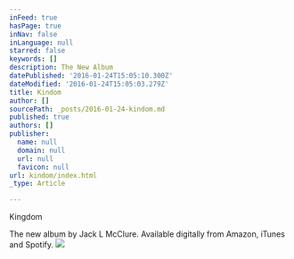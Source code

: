 ```yaml
---
inFeed: true
hasPage: true
inNav: false
inLanguage: null
starred: false
keywords: []
description: The New Album
datePublished: '2016-01-24T15:05:10.300Z'
dateModified: '2016-01-24T15:05:03.279Z'
title: Kindom
author: []
sourcePath: _posts/2016-01-24-kindom.md
published: true
authors: []
publisher:
  name: null
  domain: null
  url: null
  favicon: null
url: kindom/index.html
_type: Article

---
```

Kingdom

The new album by Jack L McClure. Available digitally from Amazon, iTunes and Spotify.
![](https://the-grid-user-content.s3-us-west-2.amazonaws.com/f6da68ea-63e3-4d2a-be16-f694de832ae4.jpg)